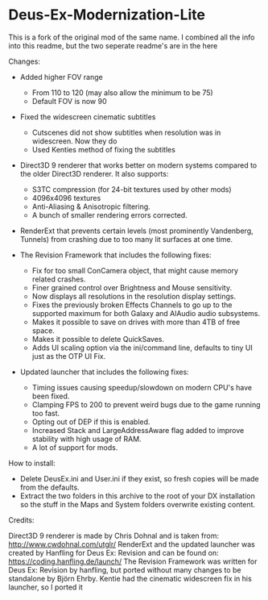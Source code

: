 # Deus-Ex-Modernization-Lite

This is a fork of the original mod of the same name. I combined all the info into this readme, but the two seperate readme's are in the here

Changes:

* Added higher FOV range
	- From 110 to 120 (may also allow the minimum to be 75)
	- Default FOV is now 90

* Fixed the widescreen cinematic subtitles
	- Cutscenes did not show subtitles when resolution was in widescreen. Now they do
	- Used Kenties method of fixing the subtitles
  
* Direct3D 9 renderer that works better on modern systems compared to the older Direct3D renderer. It also supports:
	- S3TC compression (for 24-bit textures used by other mods)
	- 4096x4096 textures
	- Anti-Aliasing & Anisotropic filtering.
	- A bunch of smaller rendering errors corrected.

* RenderExt that prevents certain levels (most prominently Vandenberg, Tunnels) from crashing due to too many lit surfaces at one time.

* The Revision Framework that includes the following fixes: 
	- Fix for too small ConCamera object, that might cause memory related crashes.
	- Finer grained control over Brightness and Mouse sensitivity.
	- Now displays all resolutions in the resolution display settings.
	- Fixes the previously broken Effects Channels to go up to the supported maximum for both Galaxy and AlAudio audio subsystems.
	- Makes it possible to save on drives with more than 4TB of free space.
	- Makes it possible to delete QuickSaves.
	- Adds UI scaling option via the ini/command line, defaults to tiny UI just as the OTP UI Fix.

* Updated launcher that includes the following fixes:
	- Timing issues causing speedup/slowdown on modern CPU's have been fixed.
	- Clamping FPS to 200 to prevent weird bugs due to the game running too fast.
	- Opting out of DEP if this is enabled.
	- Increased Stack and LargeAddressAware flag added to improve stability with high usage of RAM.
	- A lot of support for mods.
  
  
How to install:

* Delete DeusEx.ini and User.ini if they exist, so fresh copies will be made from the defaults.
* Extract the two folders in this archive to the root of your DX installation so the stuff in the Maps and System folders overwrite existing content.


Credits:

Direct3D 9 renderer is made by Chris Dohnal and is taken from: http://www.cwdohnal.com/utglr/
RenderExt and the updated launcher was created by Hanfling for Deus Ex: Revision and can be found on: https://coding.hanfling.de/launch/
The Revision Framework was written for Deus Ex: Revision by hanfling, but ported without many changes to be standalone by Björn Ehrby.
Kentie had the cinematic widescreen fix in his launcher, so I ported it
